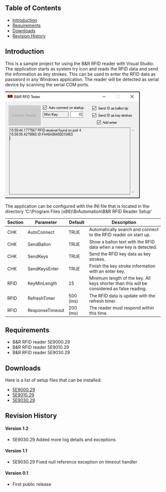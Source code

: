 ## Table of Contents
* [Introduction](#Introduction)
* [Requirements](#Requirements)
* [Downloads](#Downloads)
* [Revision History](#Revision-History)

<a name="Introduction"></a>
## Introduction
This is a sample project for using the B&R RFID reader with Visual Studio. The application starts as system try icon and reads the RFID data and send the information as key strokes. This can be used to enter the RFID data as password in any Windows application. The reader will be detected as serial device by scanning the serial COM ports.

![](/screenshot_1.png)

The application can be configured with the INI file that is located in the directory 'C:\Program Files (x86)\BrAutomation\B&R RFID Reader Setup'

| Section | Parameter | Default | Description |
|---|---|---|---|
| CHK | AutoConnect  | TRUE | Automatically search and connect to the RFID reader on start up.  |
| CHK | SendBallon  | TRUE | Show a ballon text with the RFID data when a new key is detected.  |
| CHK | SendKeys  | TRUE | Send the RFID key data as key strokes.  |
| CHK | SendKeysEnter  | TRUE | Finish the key stroke information with an enter key. |
| RFID | KeyMinLength  | 15 | Minimum length of the key. All keys shorter than this will be considered as false reading. |
| RFID | RefreshTimer  | 500 (ms) | The RFID data is update with the refresh timer. |
| RFID | ResponseTimeout  | 200 (ms) | The reader must respond within this time. |

<a name="Requirements"></a>
## Requirements
* B&R RFID reader 5E9000.29
* B&R RFID reader 5E9010.29
* B&R RFID reader 5E9030.29

<a name="Downloads"></a>
## Downloads
Here is a list of setup files that can be installed:
* [5E9000.29](https://github.com/br-automation-com/RFID-DotNET/releases/download/V0.1/RFID_Setup_5E9000.msi) 
* [5E9010.29](https://github.com/br-automation-com/RFID-DotNET/releases/download/V0.1/RFID_Setup_5E9010.msi) 
* [5E9030.29](https://github.com/br-automation-com/RFID-DotNET/releases/download/V1.2/RFID_Setup_5E9030.msi) 

<a name="Revision-History"></a>
## Revision History

#### Version 1.2
- 5E9030.29 Added more log details and exceptions

#### Version 1.1
- 5E9030.29 Fixed null reference exception on timeout handler


#### Version 0.1
- First public release
